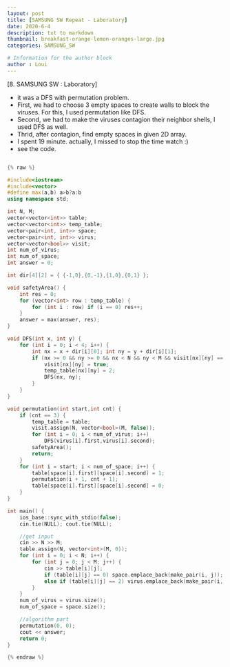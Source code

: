 ```yaml
---
layout: post
title: [SAMSUNG SW Repeat - Laboratory]
date: 2020-6-4
description: txt to markdown
thumbnail: breakfast-orange-lemon-oranges-large.jpg
categories: SAMSUNG_SW

# Information for the author block
author : Loui
---
```


[8. SAMSUNG SW : Laboratory]
- it was a DFS with permutation problem.
- First, we had to choose 3 empty spaces to create walls to block the viruses. For this, I used permutation like DFS.
- Second, we had to make the viruses contagion their neighbor shells, I used DFS as well.
- Thrid, after contagion, find empty spaces in given 2D array.
- I spent 19 minute. actually, I missed to stop the time watch :)
- see the code.

```cpp

{% raw %}

#include<iostream>
#include<vector>
#define max(a,b) a>b?a:b
using namespace std;

int N, M;
vector<vector<int>> table;
vector<vector<int>> temp_table;
vector<pair<int, int>> space;
vector<pair<int, int>> virus;
vector<vector<bool>> visit;
int num_of_virus;
int num_of_space;
int answer = 0;

int dir[4][2] = { {-1,0},{0,-1},{1,0},{0,1} };

void safetyArea() {
	int res = 0;
	for (vector<int> row : temp_table) {
		for (int i : row) if (i == 0) res++;
	}
	answer = max(answer, res);
}

void DFS(int x, int y) {
	for (int i = 0; i < 4; i++) {
		int nx = x + dir[i][0]; int ny = y + dir[i][1];
		if (nx >= 0 && ny >= 0 && nx < N && ny < M && visit[nx][ny] == false && temp_table[nx][ny] != 1) {
			visit[nx][ny] = true;
			temp_table[nx][ny] = 2;
			DFS(nx, ny);
		}
	}
}

void permutation(int start,int cnt) {
	if (cnt == 3) {
		temp_table = table;
		visit.assign(N, vector<bool>(M, false));
		for (int i = 0; i < num_of_virus; i++) 
			DFS(virus[i].first,virus[i].second);
		safetyArea();
		return;
	}
	for (int i = start; i < num_of_space; i++) {
		table[space[i].first][space[i].second] = 1;
		permutation(i + 1, cnt + 1);
		table[space[i].first][space[i].second] = 0;
	}
}

int main() {
	ios_base::sync_with_stdio(false);
	cin.tie(NULL); cout.tie(NULL);

	//get input
	cin >> N >> M;
	table.assign(N, vector<int>(M, 0));
	for (int i = 0; i < N; i++) {
		for (int j = 0; j < M; j++) {
			cin >> table[i][j];
			if (table[i][j] == 0) space.emplace_back(make_pair(i, j));
			else if (table[i][j] == 2) virus.emplace_back(make_pair(i, j));
		}
	}
	num_of_virus = virus.size();
	num_of_space = space.size();

	//algorithm part
	permutation(0, 0);
	cout << answer;
	return 0;
}

{% endraw %}
```

